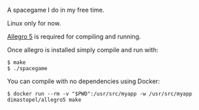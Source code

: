 A spacegame I do in my free time. 

Linux only for now. 

[Allegro 5](http://liballeg.org/) is required for compiling and running. 

Once allegro is installed simply compile and run with:

```
$ make
$ ./spacegame
```
You can compile with no dependencies using Docker: 

`$ docker run --rm -v "$PWD":/usr/src/myapp -w /usr/src/myapp dimastopel/allegro5 make`

